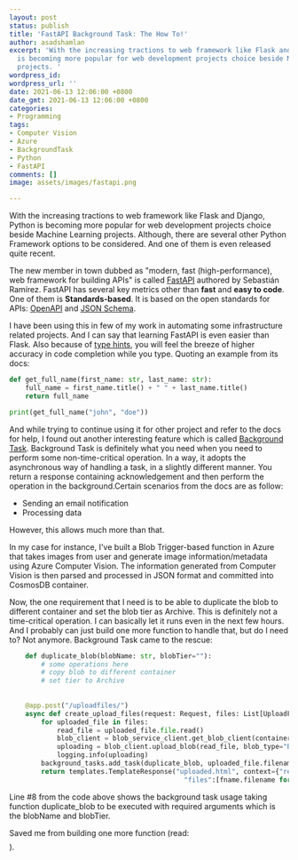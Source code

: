 ```yaml
---
layout: post
status: publish
title: 'FastAPI Background Task: The How To!'
author: asadshamlan
excerpt: 'With the increasing tractions to web framework like Flask and Django, Python
  is becoming more popular for web development projects choice beside Machine Learning
  projects. '
wordpress_id: 
wordpress_url: ''
date: 2021-06-13 12:06:00 +0800
date_gmt: 2021-06-13 12:06:00 +0800
categories:
- Programming
tags:
- Computer Vision
- Azure
- BackgroundTask
- Python
- FastAPI
comments: []
image: assets/images/fastapi.png

---
```

With the increasing tractions to web framework like Flask and Django, Python is becoming more popular for web development projects choice beside Machine Learning projects. Although, there are several other Python Framework options to be considered. And one of them is even released quite recent.

The new member in town dubbed as "modern, fast (high-performance), web framework for building APIs" is called [FastAPI](https://fastapi.tiangolo.com/ "FastAPI") authored by Sebastián Ramírez. FastAPI has several key metrics other than **fast** and **easy to code**. One of them is **Standards-based**. It is based on the open standards for APIs: [OpenAPI](https://github.com/OAI/OpenAPI-Specification)  and [JSON Schema](https://json-schema.org/).

I have been using this in few of my work in automating some infrastructure related projects. And I can say that learning FastAPI is even easier than Flask. Also because of [type hints](https://fastapi.tiangolo.com/python-types/), you will feel the breeze of higher accuracy in code completion while you type. Quoting an example from its docs:

```python
def get_full_name(first_name: str, last_name: str):
    full_name = first_name.title() + " " + last_name.title()
    return full_name

print(get_full_name("john", "doe"))
```

And while trying to continue using it for other project and refer to the docs for help, I found out another interesting feature which is called [Background Task](https://fastapi.tiangolo.com/tutorial/background-tasks/). Background Task is definitely what you need when you need to perform some non-time-critical operation. In a way, it adopts the asynchronous way of handling a task, in a slightly different manner. You return a response containing acknowledgement and then perform the operation in the background.Certain scenarios from the docs are as follow:

* Sending an email notification
* Processing data

However, this allows much more than that.

In my case for instance, I've built a Blob Trigger-based function in Azure that takes images from user and generate image information/metadata using Azure Computer Vision. The information generated from Computer Vision is then parsed and processed in JSON format and committed into CosmosDB container.

Now, the one requirement that I need is to be able to duplicate the blob to different container and set the blob tier as Archive. This is definitely not a time-critical operation. I can basically let it runs even in the next few hours. And I probably can just build one more function to handle that, but do I need to? Not anymore. Background Task came to the rescue:

```python
    def duplicate_blob(blobName: str, blobTier=""):
    	# some operations here
    	# copy blob to different container
        # set tier to Archive
    	
    
    @app.post("/uploadfiles/")
    async def create_upload_files(request: Request, files: List[UploadFile] = File(...), background_tasks: BackgroundTasks):
        for uploaded_file in files:
            read_file = uploaded_file.file.read()
            blob_client = blob_service_client.get_blob_client(container_name, uploaded_file.filename)
            uploading = blob_client.upload_blob(read_file, blob_type="BlockBlob", overwrite=True)
            logging.info(uploading)
        background_tasks.add_task(duplicate_blob, uploaded_file.filename, blobTier="Archive")
        return templates.TemplateResponse("uploaded.html", context={"request":request, 
        									"files":[fname.filename for fname in files]})
```

Line #8 from the code above shows the background task usage taking function duplicate_blob to be executed with required arguments which is the blobName and blobTier.

Saved me from building one more function (read: $$$$).